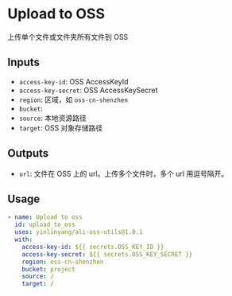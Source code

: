 
# Upload to OSS

上传单个文件或文件夹所有文件到 OSS

## Inputs

- `access-key-id`: OSS AccessKeyId
- `access-key-secret`: OSS AccessKeySecret
- `region`: 区域，如 `oss-cn-shenzhen`
- `bucket`:
- `source`: 本地资源路径
- `target`: OSS 对象存储路径

## Outputs

- `url`: 文件在 OSS 上的 url。上传多个文件时，多个 url 用逗号隔开。

## Usage

```yaml
- name: Upload to oss
  id: upload_to_oss
  uses: yinlinyang/ali-oss-utils@1.0.1
  with:
    access-key-id: ${{ secrets.OSS_KEY_ID }}
    access-key-secret: ${{ secrets.OSS_KEY_SECRET }}
    region: oss-cn-shenzhen
    bucket: project
    source: /
    target: /
```
